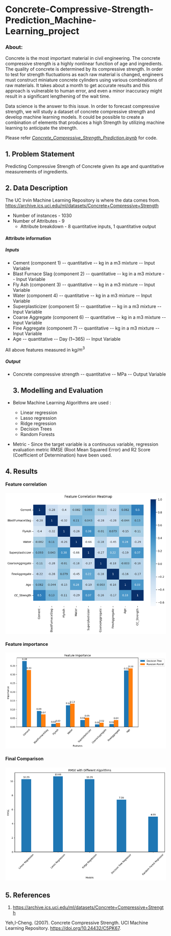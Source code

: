# Concrete-Compressive-Strength-Prediction_Machine-Learning_project

### About:

Concrete is the most important material in civil engineering. The concrete compressive strength is a highly nonlinear function of age and ingredients. The quality of concrete is determined by its compressive strength. In order to test for strength fluctuations as each raw material is changed, engineers must construct miniature concrete cylinders using various combinations of raw materials. It takes about a month to get accurate results and this approach is vulnerable to human error, and even a minor inaccuracy might result in a significant lengthening of the wait time.

Data science is the answer to this issue. In order to forecast compressive strength, we will study a dataset of concrete compressive strength and develop machine learning models. It could be possible to create a combination of elements that produces a high Strength by utilizing machine learning to anticipate the strength.


Please refer [*Concrete_Compressive_Strength_Prediction.ipynb*](https://github.com/ShivangiRastogi1/Concrete-Compressive-Strength-Prediction-Machine-Learning/blob/main/Concrete_Compressive_Strength_Prediction.ipynb.ipynb) for code.

## 1. Problem Statement
Predicting Compressive Strength of Concrete given its age and quantitative measurements of ingredients.

## 2. Data Description

The UC Irvin Machine Learning Repository is where the data comes from.
https://archive.ics.uci.edu/ml/datasets/Concrete+Compressive+Strength

* Number of instances - 1030
* Number of Attributes - 9
  * Attribute breakdown - 8 quantitative inputs, 1 quantitative output

#### Attribute information
##### Inputs
* Cement (component 1) -- quantitative -- kg in a m3 mixture -- Input Variable
* Blast Furnace Slag (component 2) -- quantitative -- kg in a m3 mixture -- Input Variable
* Fly Ash (component 3) -- quantitative  -- kg in a m3 mixture -- Input Variable
* Water  (component 4) -- quantitative  -- kg in a m3 mixture -- Input Variable
* Superplasticizer (component 5) -- quantitative -- kg in a m3 mixture -- Input Variable
* Coarse Aggregate  (component 6) -- quantitative -- kg in a m3 mixture -- Input Variable
* Fine Aggregate (component 7)	 -- quantitative  -- kg in a m3 mixture -- Input Variable
* Age -- quantitative  -- Day (1~365) -- Input Variable

All above features measured in kg/$m^3$


##### Output
* Concrete compressive strength -- quantitative -- MPa -- Output Variable

  ## 3. Modelling and Evaluation

* Below Machine Learning Algorithms are used :
  * Linear regression
  * Lasso regression
  * Ridge regression
  * Decision Trees
  * Random Forests

* Metric - Since the target variable is a continuous variable, regression evaluation metric RMSE (Root Mean Squared Error) and R2 Score (Coefficient of Determination) have been used.

## 4. Results

#### Feature correlation
![Feature correlation](https://github.com/ShivangiRastogi1/Concrete-Compressive-Strength-Prediction-Machine-Learning/blob/main/imgs/corr.png)
#### Feature importance
![Feature importance](https://github.com/ShivangiRastogi1/Concrete-Compressive-Strength-Prediction-Machine-Learning/blob/main/imgs/feat_imp.png)
#### Final Comparison
![Final Comparison](https://github.com/ShivangiRastogi1/Concrete-Compressive-Strength-Prediction-Machine-Learning/blob/main/imgs/comparision.png)


## 5. References
1. https://archive.ics.uci.edu/ml/datasets/Concrete+Compressive+Strength

Yeh,I-Cheng. (2007). Concrete Compressive Strength. UCI Machine Learning Repository. https://doi.org/10.24432/C5PK67.

